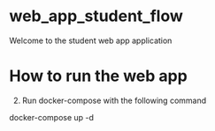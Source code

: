 # web_app_student_flow

Welcome to the student web app application

# How to run the web app

2. Run docker-compose with the following command

docker-compose up -d

